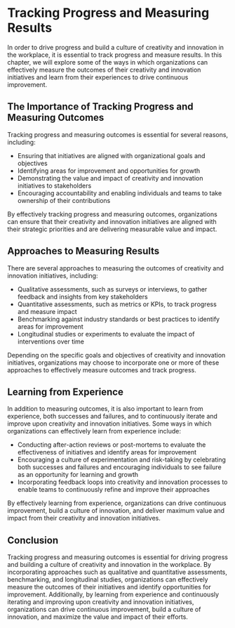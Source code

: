 Tracking Progress and Measuring Results
===================================================================================================

In order to drive progress and build a culture of creativity and innovation in the workplace, it is essential to track progress and measure results. In this chapter, we will explore some of the ways in which organizations can effectively measure the outcomes of their creativity and innovation initiatives and learn from their experiences to drive continuous improvement.

The Importance of Tracking Progress and Measuring Outcomes
----------------------------------------------------------

Tracking progress and measuring outcomes is essential for several reasons, including:

* Ensuring that initiatives are aligned with organizational goals and objectives
* Identifying areas for improvement and opportunities for growth
* Demonstrating the value and impact of creativity and innovation initiatives to stakeholders
* Encouraging accountability and enabling individuals and teams to take ownership of their contributions

By effectively tracking progress and measuring outcomes, organizations can ensure that their creativity and innovation initiatives are aligned with their strategic priorities and are delivering measurable value and impact.

Approaches to Measuring Results
-------------------------------

There are several approaches to measuring the outcomes of creativity and innovation initiatives, including:

* Qualitative assessments, such as surveys or interviews, to gather feedback and insights from key stakeholders
* Quantitative assessments, such as metrics or KPIs, to track progress and measure impact
* Benchmarking against industry standards or best practices to identify areas for improvement
* Longitudinal studies or experiments to evaluate the impact of interventions over time

Depending on the specific goals and objectives of creativity and innovation initiatives, organizations may choose to incorporate one or more of these approaches to effectively measure outcomes and track progress.

Learning from Experience
------------------------

In addition to measuring outcomes, it is also important to learn from experience, both successes and failures, and to continuously iterate and improve upon creativity and innovation initiatives. Some ways in which organizations can effectively learn from experience include:

* Conducting after-action reviews or post-mortems to evaluate the effectiveness of initiatives and identify areas for improvement
* Encouraging a culture of experimentation and risk-taking by celebrating both successes and failures and encouraging individuals to see failure as an opportunity for learning and growth
* Incorporating feedback loops into creativity and innovation processes to enable teams to continuously refine and improve their approaches

By effectively learning from experience, organizations can drive continuous improvement, build a culture of innovation, and deliver maximum value and impact from their creativity and innovation initiatives.

Conclusion
----------

Tracking progress and measuring outcomes is essential for driving progress and building a culture of creativity and innovation in the workplace. By incorporating approaches such as qualitative and quantitative assessments, benchmarking, and longitudinal studies, organizations can effectively measure the outcomes of their initiatives and identify opportunities for improvement. Additionally, by learning from experience and continuously iterating and improving upon creativity and innovation initiatives, organizations can drive continuous improvement, build a culture of innovation, and maximize the value and impact of their efforts.
